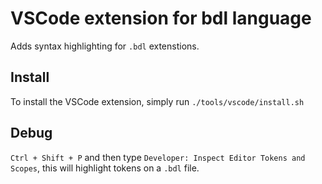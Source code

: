 # VSCode extension for bdl language

Adds syntax highlighting for `.bdl` extenstions.

## Install

To install the VSCode extension, simply run `./tools/vscode/install.sh`

## Debug

`Ctrl + Shift + P` and then type `Developer: Inspect Editor Tokens and Scopes`, this will highlight tokens on a `.bdl` file.
